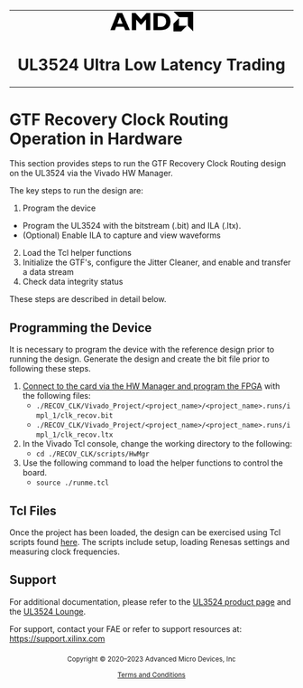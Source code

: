 <table class="sphinxhide" width="100%">
 <tr width="100%">
    <td align="center"><img src="https://raw.githubusercontent.com/Xilinx/Image-Collateral/main/xilinx-logo.png" width="30%"/><h1>UL3524 Ultra Low Latency Trading</h1>
    </td>
 </tr>
</table>

# GTF Recovery Clock Routing Operation in Hardware

This section provides steps to run the GTF Recovery Clock Routing design on the UL3524 via the Vivado HW Manager.

The key steps to run the design are:

1. Program the device
 * Program the UL3524 with the bitstream (.bit) and ILA (.ltx).
 * (Optional) Enable ILA to capture and view waveforms
2. Load the Tcl helper functions
3. Initialize the GTF's, configure the Jitter Cleaner, and enable and transfer a data stream
4. Check data integrity status

These steps are described in detail below.

## Programming the Device

It is necessary to program the device with the reference design prior to running the design.  Generate the design and create the bit file prior to following these steps.

1. [Connect to the card via the HW Manager and program the FPGA](../../Docs/programming_the_device.md) with the following files:
   * `./RECOV_CLK/Vivado_Project/<project_name>/<project_name>.runs/impl_1/clk_recov.bit`
   * `./RECOV_CLK/Vivado_Project/<project_name>/<project_name>.runs/impl_1/clk_recov.ltx`
2. In the Vivado Tcl console, change the working directory to the following:
   * `cd ./RECOV_CLK/scripts/HwMgr`
3. Use the following command to load the helper functions to control the board.
   * `source ./runme.tcl`

## Tcl Files

Once the project has been loaded, the design can be exercised using Tcl scripts found [here](../scripts/HwMgr/README.md).
The scripts include setup, loading Renesas settings and measuring clock frequencies.

## Support

For additional documentation, please refer to the [UL3524 product page](https://www.xilinx.com/products/boards-and-kits/alveo/ul3524.html) and the [UL3524 Lounge](https://www.xilinx.com/member/ull-ea.html).

For support, contact your FAE or refer to support resources at: <https://support.xilinx.com>

<p class="sphinxhide" align="center"><sub>Copyright © 2020–2023 Advanced Micro Devices, Inc</sub></p>

<p class="sphinxhide" align="center"><sup><a href="https://www.amd.com/en/corporate/copyright">Terms and Conditions</a></sup></p>
